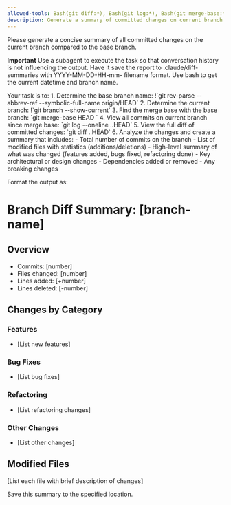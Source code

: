 ```yaml
---
allowed-tools: Bash(git diff:*), Bash(git log:*), Bash(git merge-base:*), Bash(git branch:*), Bash(git rev-parse:*), Bash(date:*), Bash(mkdir:*)
description: Generate a summary of committed changes on current branch compared to base branch
---
```


Please generate a concise summary of all committed changes on the current branch compared to the base branch.

**Important** Use a subagent to execute the task so that conversation history is not influencing the output. Have it save the report to .claude/diff-summaries with YYYY-MM-DD-HH-mm-<branch-name> filename format. Use bash to get the current datetime and branch name.

<subagent>
Your task is to:
1. Determine the base branch name: !`git rev-parse --abbrev-ref --symbolic-full-name origin/HEAD`
2. Determine the current branch: !`git branch --show-current`
3. Find the merge base with the base branch: `git merge-base HEAD <base-branch>`
4. View all commits on current branch since merge base: `git log --oneline <merge-base>..HEAD`
5. View the full diff of committed changes: `git diff <merge-base>..HEAD`
6. Analyze the changes and create a summary that includes:
   - Total number of commits on the branch
   - List of modified files with statistics (additions/deletions)
   - High-level summary of what was changed (features added, bugs fixed, refactoring done)
   - Key architectural or design changes
   - Dependencies added or removed
   - Any breaking changes

Format the output as:
# Branch Diff Summary: [branch-name]

## Overview
- Commits: [number]
- Files changed: [number]
- Lines added: [+number]
- Lines deleted: [-number]

## Changes by Category
### Features
- [List new features]

### Bug Fixes
- [List bug fixes]

### Refactoring
- [List refactoring changes]

### Other Changes
- [List other changes]

## Modified Files
[List each file with brief description of changes]

Save this summary to the specified location.
</subagent>
